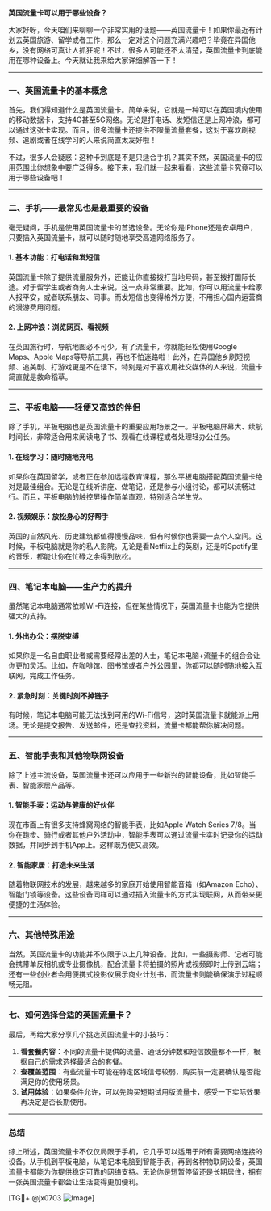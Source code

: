 **英国流量卡可以用于哪些设备？**

大家好呀，今天咱们来聊聊一个非常实用的话题——英国流量卡！如果你最近有计划去英国旅游、留学或者工作，那么一定对这个问题充满兴趣吧？毕竟在异国他乡，没有网络可真让人抓狂呢！不过，很多人可能还不太清楚，英国流量卡到底能用在哪种设备上。今天就让我来给大家详细解答一下！

---

### **一、英国流量卡的基本概念**
首先，我们得知道什么是英国流量卡。简单来说，它就是一种可以在英国境内使用的移动数据卡，支持4G甚至5G网络。无论是打电话、发短信还是上网冲浪，都可以通过这张卡实现。而且，很多流量卡还提供不限量流量套餐，这对于喜欢刷视频、追剧或者在线学习的人来说简直太友好啦！

不过，很多人会疑惑：这种卡到底是不是只适合手机？其实不然，英国流量卡的应用范围比你想象中要广泛得多。接下来，我们就一起来看看，这些流量卡究竟可以用于哪些设备吧！

---

### **二、手机——最常见也是最重要的设备**
毫无疑问，手机是使用英国流量卡的首选设备。无论你是iPhone还是安卓用户，只要插入英国流量卡，就可以随时随地享受高速网络服务了。

#### **1. 基本功能：打电话和发短信**
英国流量卡除了提供流量服务外，还能让你直接拨打当地号码，甚至拨打国际长途。对于留学生或者商务人士来说，这一点非常重要。比如，你可以用流量卡给家人报平安，或者联系朋友、同事。而发短信也变得格外方便，不用担心国内运营商的漫游费用问题。

#### **2. 上网冲浪：浏览网页、看视频**
在英国旅行时，导航地图必不可少。有了流量卡，你就能轻松使用Google Maps、Apple Maps等导航工具，再也不怕迷路啦！此外，在异国他乡刷短视频、追美剧、打游戏更是不在话下。特别是对于喜欢用社交媒体的人来说，流量卡简直就是救命稻草。

---

### **三、平板电脑——轻便又高效的伴侣**
除了手机，平板电脑也是英国流量卡的重要应用场景之一。平板电脑屏幕大、续航时间长，非常适合用来阅读电子书、观看在线课程或者处理轻办公任务。

#### **1. 在线学习：随时随地充电**
如果你在英国留学，或者正在参加远程教育课程，那么平板电脑搭配英国流量卡绝对是最佳组合。无论是在线听讲座、做笔记，还是参与小组讨论，都可以流畅进行。而且，平板电脑的触控屏操作简单直观，特别适合学生党。

#### **2. 视频娱乐：放松身心的好帮手**
英国的自然风光、历史建筑都值得慢慢品味，但有时候你也需要一点个人空间。这时候，平板电脑就是你的私人影院。无论是看Netflix上的英剧，还是听Spotify里的音乐，都能让你在忙碌之余得到放松。

---

### **四、笔记本电脑——生产力的提升**
虽然笔记本电脑通常依赖Wi-Fi连接，但在某些情况下，英国流量卡也能为它提供强大的支持。

#### **1. 外出办公：摆脱束缚**
如果你是一名自由职业者或需要经常出差的人士，笔记本电脑+流量卡的组合会让你更加灵活。比如，在咖啡馆、图书馆或者户外公园里，你都可以随时随地接入互联网，完成工作任务。

#### **2. 紧急时刻：关键时刻不掉链子**
有时候，笔记本电脑可能无法找到可用的Wi-Fi信号，这时英国流量卡就能派上用场。无论是提交报告、发送邮件，还是查找资料，流量卡都能帮你解决问题。

---

### **五、智能手表和其他物联网设备**
除了上述主流设备，英国流量卡还可以应用于一些新兴的智能设备，比如智能手表、智能家居产品等。

#### **1. 智能手表：运动与健康的好伙伴**
现在市面上有很多支持蜂窝网络的智能手表，比如Apple Watch Series 7/8。当你在跑步、骑行或者其他户外活动中，智能手表可以通过流量卡实时记录你的运动数据，并同步到手机App上。这样既方便又高效。

#### **2. 智能家居：打造未来生活**
随着物联网技术的发展，越来越多的家庭开始使用智能音箱（如Amazon Echo）、智能门锁等设备。这些设备同样可以通过插入流量卡的方式实现联网，从而带来更便捷的生活体验。

---

### **六、其他特殊用途**
当然，英国流量卡的功能并不仅限于以上几种设备。比如，一些摄影师、记者可能会携带单反相机或专业摄像机，配合流量卡将拍摄的照片或视频即时上传到云端；还有一些创业者会用便携式投影仪展示商业计划书，而流量卡则能确保演示过程顺畅无阻。

---

### **七、如何选择合适的英国流量卡？**
最后，再给大家分享几个挑选英国流量卡的小技巧：

1. **看套餐内容**：不同的流量卡提供的流量、通话分钟数和短信数量都不一样，根据自己的需求选择最适合的套餐。
2. **查覆盖范围**：有些流量卡可能在特定区域信号较弱，购买前一定要确认是否能满足你的使用场景。
3. **试用体验**：如果条件允许，可以先购买短期试用版流量卡，感受一下实际效果再决定是否长期使用。

---

### **总结**
综上所述，英国流量卡不仅仅局限于手机，它几乎可以适用于所有需要网络连接的设备。从手机到平板电脑，从笔记本电脑到智能手表，再到各种物联网设备，英国流量卡都能为你提供稳定可靠的网络支持。无论你是短暂停留还是长期居住，拥有一张英国流量卡都会让生活变得更加便利。

[TG💪+ @jx0703 ![Image](https://github.com/user-attachments/assets/dbca1d08-cadb-493c-b0ec-ad6f7a83f270)]